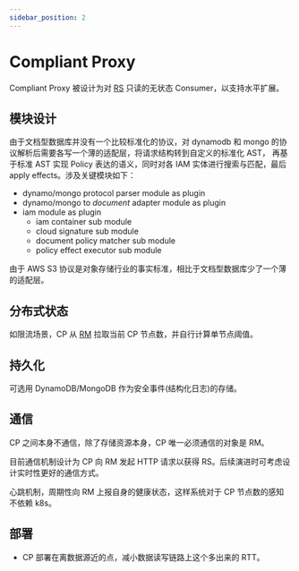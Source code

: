 ```yaml
---
sidebar_position: 2
---
```


# Compliant Proxy

Compliant Proxy 被设计为对 [RS](/docs/developer/design/model/model/common) 只读的无状态 Consumer，以支持水平扩展。

## 模块设计

由于文档型数据库并没有一个比较标准化的协议，对 dynamodb 和 mongo 的协议解析后需要各写一个薄的适配层，将请求结构转到自定义的标准化 AST，
再基于标准 AST 实现 Policy 表达的语义，同时对各 IAM 实体进行搜索与匹配，最后 apply effects。涉及关键模块如下：
- dynamo/mongo protocol parser module as plugin
- dynamo/mongo to _document_ adapter module as plugin
- iam module as plugin
  - iam container sub module
  - cloud signature sub module
  - document policy matcher sub module
  - policy effect executor sub module
  
由于 AWS S3 协议是对象存储行业的事实标准，相比于文档型数据库少了一个薄的适配层。

## 分布式状态

如限流场景，CP 从 [RM](/docs/developer/design/components/rule-provider) 拉取当前 CP 节点数，并自行计算单节点阈值。

## 持久化

可选用 DynamoDB/MongoDB 作为安全事件(结构化日志)的存储。

## 通信

CP 之间本身不通信，除了存储资源本身，CP 唯一必须通信的对象是 RM。

目前通信机制设计为 CP 向 RM 发起 HTTP 请求以获得 RS。后续演进时可考虑设计实时性更好的通信方式。 

心跳机制，周期性向 RM 上报自身的健康状态，这样系统对于 CP 节点数的感知不依赖 k8s。

## 部署

- CP 部署在离数据源近的点，减小数据读写链路上这个多出来的 RTT。

[//]: # (// todo)

[//]: # (- connect type)

[//]: # (  - http)

[//]: # (  - tcp)

[//]: # (- 要考虑多CP扩容的时候，流控的阈值怎么实时更新)
